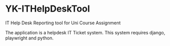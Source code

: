 # **YK-ITHelpDeskTool**

IT Help Desk Reporting tool for Uni Course Assignment

The application is a helpdesk IT Ticket system. This system requires django, playwright and python.
